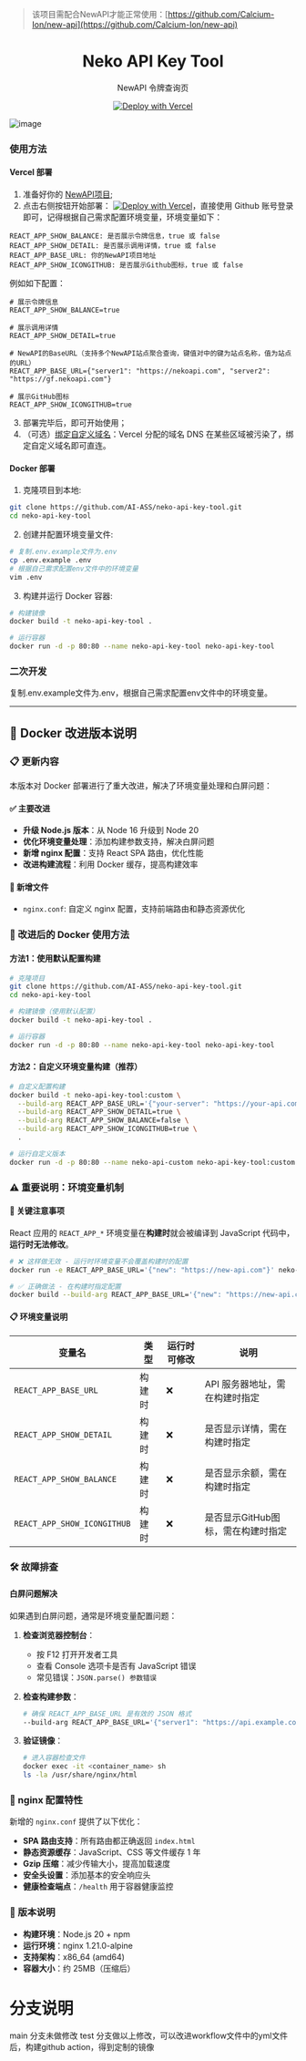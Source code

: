 > 该项目需配合NewAPI才能正常使用：[https://github.com/Calcium-Ion/new-api](https://github.com/Calcium-Ion/new-api)

<div align="center">

<h1 align="center">Neko API Key Tool</h1>

NewAPI 令牌查询页

[![Deploy with Vercel](https://vercel.com/button)](https://vercel.com/new/clone?repository-url=https%3A%2F%2Fgithub.com%2FAI-ASS%2Fneko-api-key-tool&env=REACT_APP_SHOW_DETAIL&env=REACT_APP_SHOW_BALANCE&env=REACT_APP_BASE_URL&env=REACT_APP_SHOW_ICONGITHUB&project-name=neko-api-key-tool&repository-name=neko-api-key-tool)

</div>

![image](img.png)


### 使用方法

#### Vercel 部署
1. 准备好你的 [NewAPI项目](https://github.com/Calcium-Ion/new-api);
2. 点击右侧按钮开始部署：
   [![Deploy with Vercel](https://vercel.com/button)](https://vercel.com/new/clone?repository-url=https%3A%2F%2Fgithub.com%2FAI-ASS%2Fneko-api-key-tool&env=REACT_APP_SHOW_DETAIL&env=REACT_APP_SHOW_BALANCE&env=REACT_APP_BASE_URL&env=REACT_APP_SHOW_ICONGITHUB&project-name=neko-api-key-tool&repository-name=neko-api-key-tool)，直接使用 Github 账号登录即可，记得根据自己需求配置环境变量，环境变量如下： 

```   
REACT_APP_SHOW_BALANCE: 是否展示令牌信息，true 或 false
REACT_APP_SHOW_DETAIL: 是否展示调用详情，true 或 false
REACT_APP_BASE_URL: 你的NewAPI项目地址
REACT_APP_SHOW_ICONGITHUB: 是否展示Github图标，true 或 false
```

例如如下配置：
```
# 展示令牌信息
REACT_APP_SHOW_BALANCE=true

# 展示调用详情
REACT_APP_SHOW_DETAIL=true

# NewAPI的BaseURL（支持多个NewAPI站点聚合查询，键值对中的键为站点名称，值为站点的URL）
REACT_APP_BASE_URL={"server1": "https://nekoapi.com", "server2": "https://gf.nekoapi.com"}

# 展示GitHub图标
REACT_APP_SHOW_ICONGITHUB=true
```

3. 部署完毕后，即可开始使用；
4. （可选）[绑定自定义域名](https://vercel.com/docs/concepts/projects/domains/add-a-domain)：Vercel 分配的域名 DNS 在某些区域被污染了，绑定自定义域名即可直连。

#### Docker 部署
1. 克隆项目到本地:
```bash
git clone https://github.com/AI-ASS/neko-api-key-tool.git
cd neko-api-key-tool
```

2. 创建并配置环境变量文件:
```bash
# 复制.env.example文件为.env
cp .env.example .env
# 根据自己需求配置env文件中的环境变量
vim .env
```

3. 构建并运行 Docker 容器:
```bash
# 构建镜像
docker build -t neko-api-key-tool .

# 运行容器
docker run -d -p 80:80 --name neko-api-key-tool neko-api-key-tool
```

### 二次开发
复制.env.example文件为.env，根据自己需求配置env文件中的环境变量。

---

## 🔧 Docker 改进版本说明

### 📋 更新内容

本版本对 Docker 部署进行了重大改进，解决了环境变量处理和白屏问题：

#### ✅ 主要改进
- **升级 Node.js 版本**：从 Node 16 升级到 Node 20
- **优化环境变量处理**：添加构建参数支持，解决白屏问题
- **新增 nginx 配置**：支持 React SPA 路由，优化性能
- **改进构建流程**：利用 Docker 缓存，提高构建效率

#### 🔧 新增文件
- `nginx.conf`: 自定义 nginx 配置，支持前端路由和静态资源优化

### 🚀 改进后的 Docker 使用方法

#### 方法1：使用默认配置构建
```bash
# 克隆项目
git clone https://github.com/AI-ASS/neko-api-key-tool.git
cd neko-api-key-tool

# 构建镜像（使用默认配置）
docker build -t neko-api-key-tool .

# 运行容器
docker run -d -p 80:80 --name neko-api-key-tool neko-api-key-tool
```

#### 方法2：自定义环境变量构建（推荐）
```bash
# 自定义配置构建
docker build -t neko-api-key-tool:custom \
  --build-arg REACT_APP_BASE_URL='{"your-server": "https://your-api.com"}' \
  --build-arg REACT_APP_SHOW_DETAIL=true \
  --build-arg REACT_APP_SHOW_BALANCE=false \
  --build-arg REACT_APP_SHOW_ICONGITHUB=true \
  .

# 运行自定义版本
docker run -d -p 80:80 --name neko-api-custom neko-api-key-tool:custom
```

### ⚠️ 重要说明：环境变量机制

#### 🔴 关键注意事项
React 应用的 `REACT_APP_*` 环境变量在**构建时**就会被编译到 JavaScript 代码中，**运行时无法修改**。

```bash
# ❌ 这样做无效 - 运行时环境变量不会覆盖构建时的配置
docker run -e REACT_APP_BASE_URL='{"new": "https://new-api.com"}' neko-api-key-tool

# ✅ 正确做法 - 在构建时指定配置
docker build --build-arg REACT_APP_BASE_URL='{"new": "https://new-api.com"}' -t neko-custom .
```

#### 📋 环境变量说明

| 变量名 | 类型 | 运行时可修改 | 说明 |
|--------|------|------------|------|
| `REACT_APP_BASE_URL` | 构建时 | ❌ | API 服务器地址，需在构建时指定 |
| `REACT_APP_SHOW_DETAIL` | 构建时 | ❌ | 是否显示详情，需在构建时指定 |
| `REACT_APP_SHOW_BALANCE` | 构建时 | ❌ | 是否显示余额，需在构建时指定 |
| `REACT_APP_SHOW_ICONGITHUB` | 构建时 | ❌ | 是否显示GitHub图标，需在构建时指定 |

### 🛠️ 故障排查

#### 白屏问题解决
如果遇到白屏问题，通常是环境变量配置问题：

1. **检查浏览器控制台**：
   - 按 F12 打开开发者工具
   - 查看 Console 选项卡是否有 JavaScript 错误
   - 常见错误：`JSON.parse() 参数错误`

2. **检查构建参数**：
   ```bash
   # 确保 REACT_APP_BASE_URL 是有效的 JSON 格式
   --build-arg REACT_APP_BASE_URL='{"server1": "https://api.example.com"}'
   ```

3. **验证镜像**：
   ```bash
   # 进入容器检查文件
   docker exec -it <container_name> sh
   ls -la /usr/share/nginx/html
   ```

### 🔧 nginx 配置特性

新增的 `nginx.conf` 提供了以下优化：

- **SPA 路由支持**：所有路由都正确返回 `index.html`
- **静态资源缓存**：JavaScript、CSS 等文件缓存 1 年
- **Gzip 压缩**：减少传输大小，提高加载速度
- **安全头设置**：添加基本的安全响应头
- **健康检查端点**：`/health` 用于容器健康监控

### 📝 版本说明

- **构建环境**：Node.js 20 + npm
- **运行环境**：nginx 1.21.0-alpine
- **支持架构**：x86_64 (amd64)
- **容器大小**：约 25MB（压缩后）


# 分支说明
main 分支未做修改
test 分支做以上修改，可以改进workflow文件中的yml文件后，构建github action，得到定制的镜像